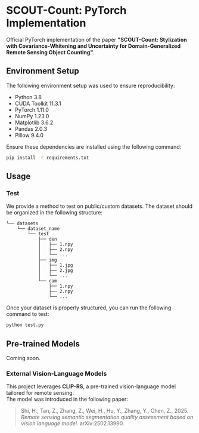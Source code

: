 # SCOUT-Count: PyTorch Implementation

Official PyTorch implementation of the paper **"SCOUT-Count: Stylization with Covariance-Whitening and Uncertainty for Domain-Generalized Remote Sensing Object Counting"**.

## Environment Setup

The following environment setup was used to ensure reproducibility:
- Python 3.8
- CUDA Toolkit 11.3.1
- PyTorch 1.11.0
- NumPy 1.23.0
- Matplotlib 3.6.2
- Pandas 2.0.3
- Pillow 9.4.0

Ensure these dependencies are installed using the following command:

```bash
pip install -r requirements.txt
```

## Usage


### Test
We provide a method to test on public/custom datasets. The dataset should be organized in the following structure:

```
└── datasets
    └── dataset_name
        └── test
            ├── den
            │   ├── 1.npy
            │   ├── 2.npy
            │   └── ...
            ├── img
            │   ├── 1.jpg
            │   ├── 2.jpg
            │   └── ...
            └── cam
                ├── 1.npy
                ├── 2.npy
                └── ...
```

Once your dataset is properly structured, you can run the following command to test:

```bash
python test.py
```

## Pre-trained Models

Coming soon.

### External Vision-Language Models

This project leverages **CLIP-RS**, a pre-trained vision-language model tailored for remote sensing.  
The model was introduced in the following paper:

> Shi, H., Tan, Z., Zhang, Z., Wei, H., Hu, Y., Zhang, Y., Chen, Z., 2025.  *Remote sensing semantic segmentation quality assessment based on vision language model.*  arXiv:2502.13990.


